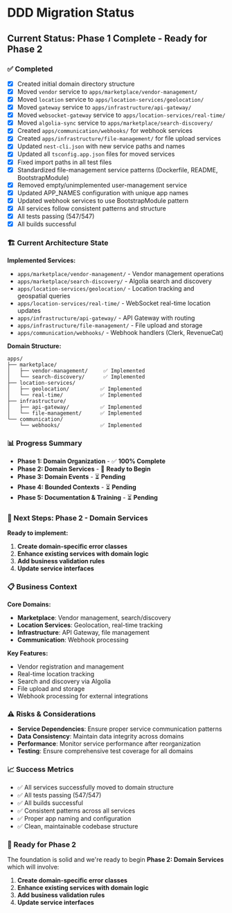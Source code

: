 # DDD Migration Status

## **Current Status: Phase 1 Complete - Ready for Phase 2**

### **✅ Completed**

- [x] Created initial domain directory structure
- [x] Moved `vendor` service to `apps/marketplace/vendor-management/`
- [x] Moved `location` service to `apps/location-services/geolocation/`
- [x] Moved `gateway` service to `apps/infrastructure/api-gateway/`
- [x] Moved `websocket-gateway` service to `apps/location-services/real-time/`
- [x] Moved `algolia-sync` service to `apps/marketplace/search-discovery/`
- [x] Created `apps/communication/webhooks/` for webhook services
- [x] Created `apps/infrastructure/file-management/` for file upload services
- [x] Updated `nest-cli.json` with new service paths and names
- [x] Updated all `tsconfig.app.json` files for moved services
- [x] Fixed import paths in all test files
- [x] Standardized file-management service patterns (Dockerfile, README, BootstrapModule)
- [x] Removed empty/unimplemented user-management service
- [x] Updated APP_NAMES configuration with unique app names
- [x] Updated webhook services to use BootstrapModule pattern
- [x] All services follow consistent patterns and structure
- [x] All tests passing (547/547)
- [x] All builds successful

### **🏗️ Current Architecture State**

**Implemented Services:**

- `apps/marketplace/vendor-management/` - Vendor management operations
- `apps/marketplace/search-discovery/` - Algolia search and discovery
- `apps/location-services/geolocation/` - Location tracking and geospatial queries
- `apps/location-services/real-time/` - WebSocket real-time location updates
- `apps/infrastructure/api-gateway/` - API Gateway with routing
- `apps/infrastructure/file-management/` - File upload and storage
- `apps/communication/webhooks/` - Webhook handlers (Clerk, RevenueCat)

**Domain Structure:**

```
apps/
├── marketplace/
│   ├── vendor-management/     ✅ Implemented
│   └── search-discovery/      ✅ Implemented
├── location-services/
│   ├── geolocation/          ✅ Implemented
│   └── real-time/            ✅ Implemented
├── infrastructure/
│   ├── api-gateway/          ✅ Implemented
│   └── file-management/      ✅ Implemented
└── communication/
    └── webhooks/             ✅ Implemented
```

### **📊 Progress Summary**

- **Phase 1: Domain Organization** - ✅ **100% Complete**
- **Phase 2: Domain Services** - 🔄 **Ready to Begin**
- **Phase 3: Domain Events** - ⏳ **Pending**
- **Phase 4: Bounded Contexts** - ⏳ **Pending**
- **Phase 5: Documentation & Training** - ⏳ **Pending**

### **🎯 Next Steps: Phase 2 - Domain Services**

**Ready to implement:**

1. **Create domain-specific error classes**
2. **Enhance existing services with domain logic**
3. **Add business validation rules**
4. **Update service interfaces**

### **📋 Business Context**

**Core Domains:**

- **Marketplace**: Vendor management, search/discovery
- **Location Services**: Geolocation, real-time tracking
- **Infrastructure**: API Gateway, file management
- **Communication**: Webhook processing

**Key Features:**

- Vendor registration and management
- Real-time location tracking
- Search and discovery via Algolia
- File upload and storage
- Webhook processing for external integrations

### **⚠️ Risks & Considerations**

- **Service Dependencies**: Ensure proper service communication patterns
- **Data Consistency**: Maintain data integrity across domains
- **Performance**: Monitor service performance after reorganization
- **Testing**: Ensure comprehensive test coverage for all domains

### **📈 Success Metrics**

- ✅ All services successfully moved to domain structure
- ✅ All tests passing (547/547)
- ✅ All builds successful
- ✅ Consistent patterns across all services
- ✅ Proper app naming and configuration
- ✅ Clean, maintainable codebase structure

### **🚀 Ready for Phase 2**

The foundation is solid and we're ready to begin **Phase 2: Domain Services** which will involve:

1. **Create domain-specific error classes**
2. **Enhance existing services with domain logic**
3. **Add business validation rules**
4. **Update service interfaces**
